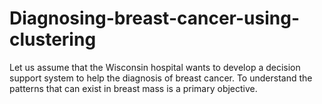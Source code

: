 # Diagnosing-breast-cancer-using-clustering
Let us assume that the Wisconsin hospital wants to develop a decision support system to help the diagnosis of breast cancer. To understand the patterns that can exist in breast mass is a primary objective.
